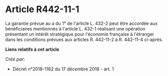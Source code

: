 # Article R442-11-1

La garantie prévue au a du 1° de l'article L. 432-2 peut être accordée aux bénéficiaires mentionnés à l'article L. 432-1
réalisant une opération présentant un intérêt stratégique pour l'économie française à l'étranger dans les conditions prévues
aux articles R. 442-11-2 à R. 442-11-4 ci-après.

**Liens relatifs à cet article**

_Créé par_:

  - Décret n°2018-1162 du 17 décembre 2018 - art. 1
